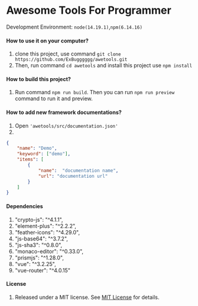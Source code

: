 # Awesome Tools For Programmer

Development Environment: `node(14.19.1)`,`npm(6.14.16)`

#### How to use it on your computer?

1. clone this project, use command `git clone https://github.com/ExBugggggg/awetools.git`
2. Then, run command `cd awetools` and install this project use `npm install`

#### How to build this project?

1. Run command `npm run build`. Then you can run `npm run preview` command to run it and preview.

#### How to add new framework documentations?

1. Open `'awetools/src/documentation.json'`
2. 
```JSON
{
    "name": "Demo",
    "keyword": ["demo"],
    "items": [
        {
            "name":  "documentation name",
            "url": "documentation url"
        }
    ]
}
```

#### Dependencies

1. "crypto-js": "^4.1.1",
2. "element-plus": "^2.2.2",
3. "feather-icons": "^4.29.0",
4. "js-base64": "^3.7.2",
5. "js-sha3": "^0.8.0",
6. "monaco-editor": "^0.33.0",
7. "prismjs": "^1.28.0",
8. "vue": "^3.2.25",
9. "vue-router": "^4.0.15"

#### License

1. Released under a MIT license. See [MIT License](https://mit-license.org) for details.